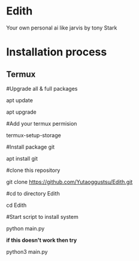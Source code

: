 # Edith
Your own personal ai like jarvis by tony Stark
# Installation process 
## Termux 
#Upgrade all & full packages

apt update

apt upgrade

#Add your termux permision

termux-setup-storage

#Install package git

apt install git

#clone this repository

git clone https://github.com/Yutaoggustsu/Edith.git

#cd to directory Edith

cd Edith

#Start script to install system

python main.py

**if this doesn't work then try**

python3 main.py
```
